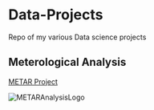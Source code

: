 # Data-Projects
Repo of my various Data science projects

## Meterological Analysis
[METAR Project](https://www.youtube.com/watch?v=GcRGMI8bsDQ)

![METARAnalysisLogo](https://github.com/Neplooo/Data-Projects/assets/113266554/5d8d190a-5a9e-4e98-aee4-ae367dba09bb)
